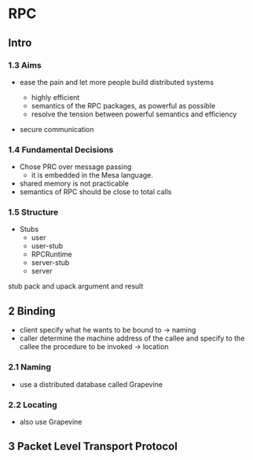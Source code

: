 # RPC

## Intro

### 1.3 Aims

- ease the pain and let more people build distributed systems
  - highly efficient
  - semantics of the RPC packages, as powerful as possible
  - resolve the tension between powerful semantics and efficiency

- secure communication

### 1.4 Fundamental Decisions

- Chose PRC over message passing
  - it is embedded in the Mesa language.
- shared memory is not practicable
- semantics of RPC should be close to total calls

### 1.5 Structure

- Stubs
  - user
  - user-stub
  - RPCRuntime
  - server-stub
  - server

stub pack and upack argument and result


## 2 Binding

- client specify what he wants to be bound to -> naming
- caller determine the machine address of the callee and specify to the callee the procedure to be invoked -> location


### 2.1 Naming

- use a distributed database called Grapevine

### 2.2 Locating

- also use Grapevine

## 3 Packet Level Transport Protocol
